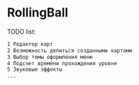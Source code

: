 # RollingBall
TODO list:
```bash
1 Редактор карт
2 Возможность делиться созданными картами
3 Выбор темы оформления меню
4 Подсчет времени прохождения уровня
5 Звуковые эффекты
...
```


